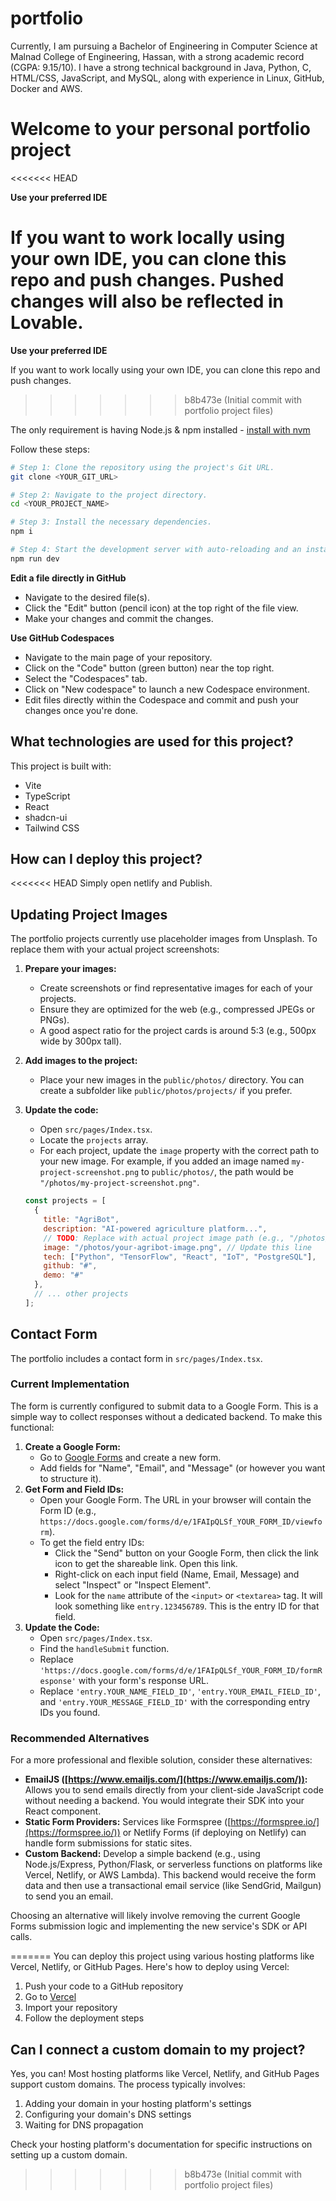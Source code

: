 # portfolio
Currently, I am pursuing a Bachelor of Engineering in Computer Science at Malnad College of Engineering, Hassan, with a strong academic record (CGPA: 9.15/10).  I have a strong technical background in Java, Python, C, HTML/CSS, JavaScript, and MySQL, along with experience in Linux, GitHub, Docker and AWS. 

# Welcome to your personal portfolio project

<<<<<<< HEAD

**Use your preferred IDE**

If you want to work locally using your own IDE, you can clone this repo and push changes. Pushed changes will also be reflected in Lovable.
=======
**Use your preferred IDE**

If you want to work locally using your own IDE, you can clone this repo and push changes.
>>>>>>> b8b473e (Initial commit with portfolio project files)

The only requirement is having Node.js & npm installed - [install with nvm](https://github.com/nvm-sh/nvm#installing-and-updating)

Follow these steps:

```sh
# Step 1: Clone the repository using the project's Git URL.
git clone <YOUR_GIT_URL>

# Step 2: Navigate to the project directory.
cd <YOUR_PROJECT_NAME>

# Step 3: Install the necessary dependencies.
npm i

# Step 4: Start the development server with auto-reloading and an instant preview.
npm run dev
```

**Edit a file directly in GitHub**

- Navigate to the desired file(s).
- Click the "Edit" button (pencil icon) at the top right of the file view.
- Make your changes and commit the changes.

**Use GitHub Codespaces**

- Navigate to the main page of your repository.
- Click on the "Code" button (green button) near the top right.
- Select the "Codespaces" tab.
- Click on "New codespace" to launch a new Codespace environment.
- Edit files directly within the Codespace and commit and push your changes once you're done.

## What technologies are used for this project?

This project is built with:

- Vite
- TypeScript
- React
- shadcn-ui
- Tailwind CSS

## How can I deploy this project?

<<<<<<< HEAD
Simply open netlify and Publish.

## Updating Project Images

The portfolio projects currently use placeholder images from Unsplash. To replace them with your actual project screenshots:

1.  **Prepare your images:**
    *   Create screenshots or find representative images for each of your projects.
    *   Ensure they are optimized for the web (e.g., compressed JPEGs or PNGs).
    *   A good aspect ratio for the project cards is around 5:3 (e.g., 500px wide by 300px tall).

2.  **Add images to the project:**
    *   Place your new images in the `public/photos/` directory. You can create a subfolder like `public/photos/projects/` if you prefer.

3.  **Update the code:**
    *   Open `src/pages/Index.tsx`.
    *   Locate the `projects` array.
    *   For each project, update the `image` property with the correct path to your new image. For example, if you added an image named `my-project-screenshot.png` to `public/photos/`, the path would be `"/photos/my-project-screenshot.png"`.

    ```javascript
    const projects = [
      {
        title: "AgriBot",
        description: "AI-powered agriculture platform...",
        // TODO: Replace with actual project image path (e.g., "/photos/project-agribot.png")
        image: "/photos/your-agribot-image.png", // Update this line
        tech: ["Python", "TensorFlow", "React", "IoT", "PostgreSQL"],
        github: "#",
        demo: "#"
      },
      // ... other projects
    ];
    ```

## Contact Form

The portfolio includes a contact form in `src/pages/Index.tsx`.

### Current Implementation

The form is currently configured to submit data to a Google Form. This is a simple way to collect responses without a dedicated backend. To make this functional:

1.  **Create a Google Form:**
    *   Go to [Google Forms](https://docs.google.com/forms) and create a new form.
    *   Add fields for "Name", "Email", and "Message" (or however you want to structure it).
2.  **Get Form and Field IDs:**
    *   Open your Google Form. The URL in your browser will contain the Form ID (e.g., `https://docs.google.com/forms/d/e/1FAIpQLSf_YOUR_FORM_ID/viewform`).
    *   To get the field entry IDs:
        *   Click the "Send" button on your Google Form, then click the link icon to get the shareable link. Open this link.
        *   Right-click on each input field (Name, Email, Message) and select "Inspect" or "Inspect Element".
        *   Look for the `name` attribute of the `<input>` or `<textarea>` tag. It will look something like `entry.123456789`. This is the entry ID for that field.
3.  **Update the Code:**
    *   Open `src/pages/Index.tsx`.
    *   Find the `handleSubmit` function.
    *   Replace `'https://docs.google.com/forms/d/e/1FAIpQLSf_YOUR_FORM_ID/formResponse'` with your form's response URL.
    *   Replace `'entry.YOUR_NAME_FIELD_ID'`, `'entry.YOUR_EMAIL_FIELD_ID'`, and `'entry.YOUR_MESSAGE_FIELD_ID'` with the corresponding entry IDs you found.

### Recommended Alternatives

For a more professional and flexible solution, consider these alternatives:

*   **EmailJS ([https://www.emailjs.com/](https://www.emailjs.com/)):** Allows you to send emails directly from your client-side JavaScript code without needing a backend. You would integrate their SDK into your React component.
*   **Static Form Providers:** Services like Formspree ([https://formspree.io/](https://formspree.io/)) or Netlify Forms (if deploying on Netlify) can handle form submissions for static sites.
*   **Custom Backend:** Develop a simple backend (e.g., using Node.js/Express, Python/Flask, or serverless functions on platforms like Vercel, Netlify, or AWS Lambda). This backend would receive the form data and then use a transactional email service (like SendGrid, Mailgun) to send you an email.

Choosing an alternative will likely involve removing the current Google Forms submission logic and implementing the new service's SDK or API calls.

=======
You can deploy this project using various hosting platforms like Vercel, Netlify, or GitHub Pages. Here's how to deploy using Vercel:

1. Push your code to a GitHub repository
2. Go to [Vercel](https://vercel.com)
3. Import your repository
4. Follow the deployment steps

## Can I connect a custom domain to my project?

Yes, you can! Most hosting platforms like Vercel, Netlify, and GitHub Pages support custom domains. The process typically involves:

1. Adding your domain in your hosting platform's settings
2. Configuring your domain's DNS settings
3. Waiting for DNS propagation

Check your hosting platform's documentation for specific instructions on setting up a custom domain.
>>>>>>> b8b473e (Initial commit with portfolio project files)
